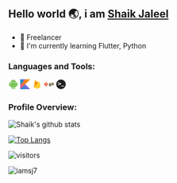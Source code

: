 ## Hello world 🌏, i am [Shaik Jaleel](https://shaikjaleel.tech)

- 💼 Freelancer
- 🌱 I'm currently learning Flutter, Python

### Languages and Tools:

<code><img height="20" src="https://raw.githubusercontent.com/github/explore/80688e429a7d4ef2fca1e82350fe8e3517d3494d/topics/android/android.png"></code>
<code><img height="20" src="https://raw.githubusercontent.com/github/explore/80688e429a7d4ef2fca1e82350fe8e3517d3494d/topics/kotlin/kotlin.png"></code>
<code><img height="20" src="https://raw.githubusercontent.com/github/explore/80688e429a7d4ef2fca1e82350fe8e3517d3494d/topics/firebase/firebase.png"></code>
<code><img height="20" src="https://raw.githubusercontent.com/github/explore/80688e429a7d4ef2fca1e82350fe8e3517d3494d/topics/git/git.png"></code>
<code><img height="20" src="https://raw.githubusercontent.com/github/explore/80688e429a7d4ef2fca1e82350fe8e3517d3494d/topics/terminal/terminal.png"></code>

### Profile Overview:

![Shaik's github stats](https://github-readme-stats.vercel.app/api?username=iamsj7&include_all_commits=true&count_private=true&show_icons=true&theme=buefy)


[![Top Langs](https://github-readme-stats.vercel.app/api/top-langs/?username=iamsj7&layout=compact&theme=buefy)](https://github.com/iamsj7/github-readme-stats)

![visitors](https://visitor-badge.laobi.icu/badge?page_id=iamsj7.iamsj7)

<p align="left"><img width="100" src="https://komarev.com/ghpvc/?username=iamsj7&style=flat-square" alt="iamsj7"></p>

<!--
**iamsj7/iamsj7** is a ✨ _special_ ✨ repository because its `README.md` (this file) appears on your GitHub profile.

Here are some ideas to get you started:

- 🔭 I’m currently working on ...
- 🌱 I’m currently learning ...
- 👯 I’m looking to collaborate on ...
- 🤔 I’m looking for help with ...
- 💬 Ask me about ...
- 📫 How to reach me: ...
- 😄 Pronouns: ...
- ⚡ Fun fact: ...
-->
